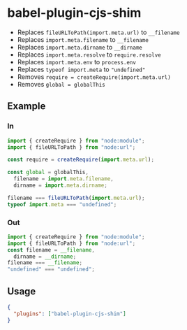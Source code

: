 # babel-plugin-cjs-shim

- Replaces `fileURLToPath(import.meta.url)` to `__filename`
- Replaces `import.meta.filename` to `__filename`
- Replaces `import.meta.dirname` to `__dirname`
- Replaces `import.meta.resolve` to `require.resolve`
- Replaces `import.meta.env` to `process.env`
- Replaces `typeof import.meta` to `"undefined"`
- Removes `require = createRequire(import.meta.url)`
- Removes `global = globalThis`

## Example

### In

```js
import { createRequire } from "node:module";
import { fileURLToPath } from "node:url";

const require = createRequire(import.meta.url);

const global = globalThis,
  filename = import.meta.filename,
  dirname = import.meta.dirname;

filename === fileURLToPath(import.meta.url);
typeof import.meta === "undefined";
```

### Out

```js
import { createRequire } from "node:module";
import { fileURLToPath } from "node:url";
const filename = __filename,
  dirname = __dirname;
filename === __filename;
"undefined" === "undefined";
```

## Usage

```json
{
  "plugins": ["babel-plugin-cjs-shim"]
}
```
